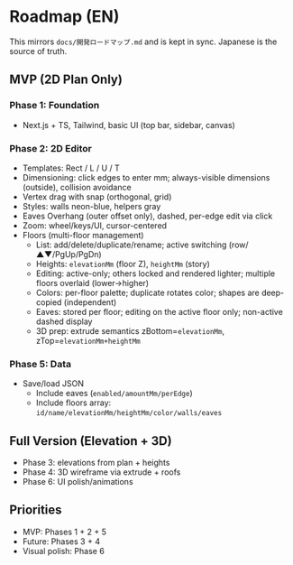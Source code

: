 # Roadmap (EN)

This mirrors `docs/開発ロードマップ.md` and is kept in sync. Japanese is the source of truth.

## MVP (2D Plan Only)

### Phase 1: Foundation
- Next.js + TS, Tailwind, basic UI (top bar, sidebar, canvas)

### Phase 2: 2D Editor
- Templates: Rect / L / U / T
- Dimensioning: click edges to enter mm; always-visible dimensions (outside), collision avoidance
- Vertex drag with snap (orthogonal, grid)
- Styles: walls neon-blue, helpers gray
- Eaves Overhang (outer offset only), dashed, per-edge edit via click
- Zoom: wheel/keys/UI, cursor-centered
- Floors (multi-floor management)
  - List: add/delete/duplicate/rename; active switching (row/▲▼/PgUp/PgDn)
  - Heights: `elevationMm` (floor Z), `heightMm` (story)
  - Editing: active-only; others locked and rendered lighter; multiple floors overlaid (lower→higher)
  - Colors: per-floor palette; duplicate rotates color; shapes are deep-copied (independent)
  - Eaves: stored per floor; editing on the active floor only; non-active dashed display
  - 3D prep: extrude semantics zBottom=`elevationMm`, zTop=`elevationMm+heightMm`

### Phase 5: Data
- Save/load JSON
  - Include eaves (`enabled/amountMm/perEdge`)
  - Include floors array: `id/name/elevationMm/heightMm/color/walls/eaves`

## Full Version (Elevation + 3D)
- Phase 3: elevations from plan + heights
- Phase 4: 3D wireframe via extrude + roofs
- Phase 6: UI polish/animations

## Priorities
- MVP: Phases 1 + 2 + 5
- Future: Phases 3 + 4
- Visual polish: Phase 6

